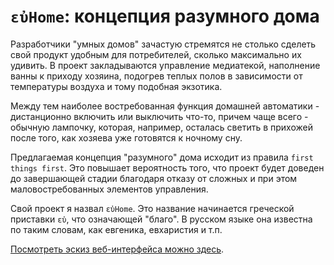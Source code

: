 # `εὐHome`: концепция разумного дома

Разработчики "умных домов" зачастую стремятся не столько сделеть свой продукт удобным для потребителей, 
сколько максимально их удивить. В проект закладываются управление медиатекой,
наполнение ванны к приходу хозяина, подогрев теплых полов в зависимости от температуры воздуха
и тому подобная экзотика.

Между тем наиболее востребованная функция домашней автоматики - дистанционно включить или выключить 
что-то, причем чаще всего - обычную лампочку, которая, например, осталась светить в прихожей
после того, как хозяева уже готовятся к ночному сну. 

Предлагаемая концепция "разумного" дома исходит из правила `first things first`.
Это повышает вероятность того, что проект будет доведен до завершающей стадии
благодаря отказу от сложных и при этом маловостребованных элементов управления.

Свой проект я назвал `εὐHome`. Это название начинается греческой приставки `εὐ`, что означающей "благо". В русском языке она известна по таким словам, как евгеника, евхаристия и т.п.

[Посмотреть эскиз веб-интерфейса можно здесь](https://yababay.github.io/evhome).
